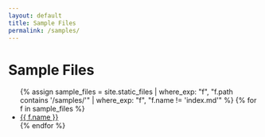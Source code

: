 ```yaml
---
layout: default
title: Sample Files
permalink: /samples/
---
```


# Sample Files

<ul>
{% assign sample_files = site.static_files 
   | where_exp: "f", "f.path contains '/samples/'" 
   | where_exp: "f", "f.name != 'index.md'" %}
{% for f in sample_files %}
  <li><a href="{{ f.path | relative_url }}">{{ f.name }}</a></li>
{% endfor %}
</ul>
